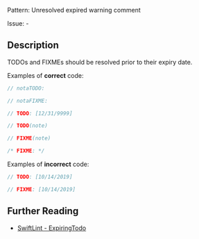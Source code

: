Pattern: Unresolved expired warning comment 

Issue: -

## Description

TODOs and FIXMEs should be resolved prior to their expiry date.

Examples of **correct** code:

```swift
// notaTODO:

// notaFIXME:

// TODO: [12/31/9999]

// TODO(note)

// FIXME(note)

/* FIXME: */
```
Examples of **incorrect** code:

```swift
// TODO: [10/14/2019]

// FIXME: [10/14/2019]
```

## Further Reading

* [SwiftLint - ExpiringTodo](https://realm.github.io/SwiftLint/expiring_todo.html)